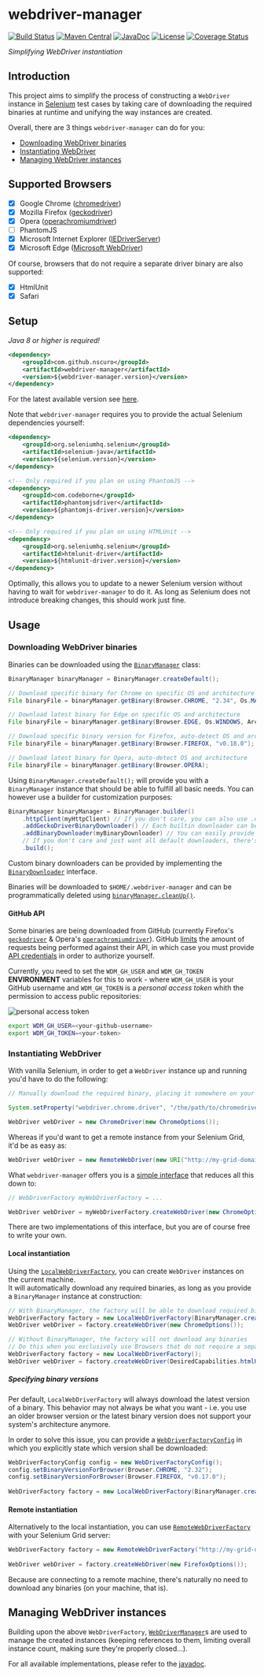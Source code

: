 # webdriver-manager
[![Build Status](https://travis-ci.org/nscuro/webdriver-manager.svg?branch=master)](https://travis-ci.org/nscuro/webdriver-manager)
[![Maven Central](https://maven-badges.herokuapp.com/maven-central/com.github.nscuro/webdriver-manager/badge.svg)](https://maven-badges.herokuapp.com/maven-central/com.github.nscuro/webdriver-manager)
[![JavaDoc](http://javadoc-badge.appspot.com/com.github.nscuro/webdriver-manager.svg?label=javadoc)](https://nscuro.github.com/webdriver-manager/javadoc)
[![License](http://img.shields.io/:license-apache-brightgreen.svg)](http://www.apache.org/licenses/LICENSE-2.0.html)
[![Coverage Status](https://coveralls.io/repos/github/nscuro/webdriver-manager/badge.svg?branch=master)](https://coveralls.io/github/nscuro/webdriver-manager?branch=master)

*Simplifying WebDriver instantiation*

## Introduction
This project aims to simplify the process of constructing a `WebDriver` instance in [Selenium](https://github.com/SeleniumHQ/selenium) test cases
by taking care of downloading the required binaries at runtime and unifying the way instances are created.

Overall, there are 3 things `webdriver-manager` can do for you:
- [Downloading WebDriver binaries](#downloading-webdriver-binaries)
- [Instantiating WebDriver](#instantiating-webdriver)
- [Managing WebDriver instances](#managing-webdriver-instances)

## Supported Browsers
- [x] Google Chrome ([chromedriver](https://sites.google.com/a/chromium.org/chromedriver/))
- [x] Mozilla Firefox ([geckodriver](https://github.com/mozilla/geckodriver))
- [x] Opera ([operachromiumdriver](https://github.com/operasoftware/operachromiumdriver))
- [ ] PhantomJS
- [x] Microsoft Internet Explorer ([IEDriverServer](https://msdn.microsoft.com/en-us/library/dn800898(v=vs.85).aspx))
- [x] Microsoft Edge ([Microsoft WebDriver](https://developer.microsoft.com/en-us/microsoft-edge/tools/webdriver/))
 
Of course, browsers that do not require a separate driver binary are also supported:
- [x] HtmlUnit
- [x] Safari

## Setup
*Java 8 or higher is required!*  

```xml
<dependency>
    <groupId>com.github.nscuro</groupId>
    <artifactId>webdriver-manager</artifactId>
    <version>${webdriver-manager.version}</version>
</dependency>
```
For the latest available version see [here](https://github.com/nscuro/webdriver-manager/releases).

Note that `webdriver-manager` requires you to provide the actual Selenium dependencies yourself:
```xml
<dependency>
    <groupId>org.seleniumhq.selenium</groupId>
    <artifactId>selenium-java</artifactId>
    <version>${selenium.version}</version>
</dependency>

<!-- Only required if you plan on using PhantomJS -->
<dependency>
    <groupId>com.codeborne</groupId>
    <artifactId>phantomjsdriver</artifactId>
    <version>${phantomjs-driver.version}</version>
</dependency>

<!-- Only required if you plan on using HTMLUnit -->
<dependency>
    <groupId>org.seleniumhq.selenium</groupId>
    <artifactId>htmlunit-driver</artifactId>
    <version>${htmlunit-driver.version}</version>
</dependency>
```
Optimally, this allows you to update to a newer Selenium version without having to wait for
`webdriver-manager` to do it. As long as Selenium does not introduce breaking changes, this
should work just fine.

## Usage

### Downloading WebDriver binaries
Binaries can be downloaded using the [`BinaryManager`](https://nscuro.github.io/webdriver-manager/javadoc/com/github/nscuro/wdm/binary/BinaryManager.html) class:
```java
BinaryManager binaryManager = BinaryManager.createDefault();

// Download specific binary for Chrome on specific OS and architecture
File binaryFile = binaryManager.getBinary(Browser.CHROME, "2.34", Os.MACOS, Architecture.X64);

// Download latest binary for Edge on specific OS and architecture
File binaryFile = binaryManager.getBinary(Browser.EDGE, Os.WINDOWS, Architecture.X86);

// Download specific binary version for Firefox, auto-detect OS and architecture
File binaryFile = binaryManager.getBinary(Browser.FIREFOX, "v0.18.0");

// Download latest binary for Opera, auto-detect OS and architecture
File binaryFile = binaryManager.getBinary(Browser.OPERA);
```

Using `BinaryManager.createDefault();` will provide you with a `BinaryManager` instance that
should be able to fulfill all basic needs. You can however use a builder for customization purposes:
```java
BinaryManager binaryManager = BinaryManager.builder()
    .httpClient(myHttpClient) // If you don't care, you can also use .defaultHttpClient()
    .addGeckoDriverBinaryDownloader() // Each builtin downloader can be added separately
    .addBinaryDownloader(myBinaryDownloader) // You can easily provide your own downloader
    // If you don't care and just want all default downloaders, there's always .addDefaultBinaryDownloaders()
    .build();
```
Custom binary downloaders can be provided by implementing the [`BinaryDownloader`](https://nscuro.github.io/webdriver-manager/javadoc/com/github/nscuro/wdm/binary/BinaryDownloader.html) interface.

Binaries will be downloaded to `$HOME/.webdriver-manager` and can be programmatically deleted 
using [`binaryManager.cleanUp()`](https://nscuro.github.io/webdriver-manager/javadoc/com/github/nscuro/wdm/binary/BinaryManager.html#cleanUp--).

#### GitHub API
Some binaries are being downloaded from GitHub (currently Firefox's [`geckodriver`](https://github.com/mozilla/geckodriver) & Opera's [`operachromiumdriver`](https://github.com/operasoftware/operachromiumdriver)).
GitHub [limits](https://developer.github.com/v3/#rate-limiting) the amount of requests being performed against their API, in which case you must
provide [API credentials](https://help.github.com/articles/creating-a-personal-access-token-for-the-command-line/) in order to authorize yourself.

Currently, you need to set the `WDM_GH_USER` and `WDM_GH_TOKEN` **ENVIRONMENT** variables for
this to work - where `WDM_GH_USER` is your GitHub username and `WDM_GH_TOKEN` is a *personal access token*
whith the permission to access public repositories:

![personal access token](https://i.imgur.com/Lm6cWAN.png)

```bash
export WDM_GH_USER=<your-github-username>
export WDM_GH_TOKEN=<your-token>
```

### Instantiating WebDriver

With vanilla Selenium, in order to get a `WebDriver` instance up and running you'd have to do the following:
```java
// Manually download the required binary, placing it somewhere on your filesystem...

System.setProperty("webdriver.chrome.driver", "/the/path/to/chromedriver.exe");

WebDriver webDriver = new ChromeDriver(new ChromeOptions());
```

Whereas if you'd want to get a remote instance from your Selenium Grid, it'd be as easy as:
```java
WebDriver webDriver = new RemoteWebDriver(new URI("http://my-grid-domain:4444/wd/hub"), new ChromeOptions());
```

What `webdriver-manager` offers you is a [simple interface](https://nscuro.github.io/webdriver-manager/javadoc/com/github/nscuro/wdm/factory/WebDriverFactory.html) that reduces all this down to:
```java
// WebDriverFactory myWebDriverFactory = ...

WebDriver webDriver = myWebDriverFactory.createWebDriver(new ChromeOptions());
```

There are two implementations of this interface, but you are of course free to write your own.

#### Local instantiation

Using the [`LocalWebDriverFactory`](https://nscuro.github.io/webdriver-manager/javadoc/com/github/nscuro/wdm/factory/LocalWebDriverFactory.html), you can create `WebDriver` instances on the current machine.  
It will automatically download any required binaries, as long as you provide a `BinaryManager` instance at construction:

```java
// With BinaryManager, the factory will be able to download required binaries
WebDriverFactory factory = new LocalWebDriverFactory(BinaryManager.createDefault());
WebDriver webDriver = factory.createWebDriver(new ChromeOptions());

// Without BinaryManager, the factory will not download any binaries
// Do this when you exclusively use Browsers that do not require a separate binary (e.g. HTMLUnit or Safari)
WebDriverFactory factory = new LocalWebDriverFactory();
WebDriver webDriver = factory.createWebDriver(DesiredCapabilities.htmlUnit());
```

##### Specifying binary versions

Per default, `LocalWebDriverFactory` will always download the latest version of a binary.
This behavior may not always be what you want - i.e. you use an older browser version or the latest binary version
does not support your system's architecture anymore.

In order to solve this issue, you can provide a [`WebDriverFactoryConfig`](https://nscuro.github.io/webdriver-manager/javadoc/com/github/nscuro/wdm/factory/WebDriverFactoryConfig.html) in which you explicitly state which version shall be downloaded:
```java
WebDriverFactoryConfig config = new WebDriverFactoryConfig();
config.setBinaryVersionForBrowser(Browser.CHROME, "2.32");
config.setBinaryVersionForBrowser(Browser.FIREFOX, "v0.17.0");
 
WebDriverFactory factory = new LocalWebDriverFactory(BinaryManager.createDefault(), config);
```

#### Remote instantiation

Alternatively to the local instantiation, you can use [`RemoteWebDriverFactory`](https://nscuro.github.io/webdriver-manager/javadoc/com/github/nscuro/wdm/factory/RemoteWebDriverFactory.html) with your Selenium Grid server:
```java
WebDriverFactory factory = new RemoteWebDriverFactory("http://my-grid-domain:4444/wd/hub");
 
WebDriver webDriver = factory.createWebDriver(new FirefoxOptions());
```

Because are connecting to a remote machine, there's naturally no need to download any binaries (on your machine, that is).

## Managing WebDriver instances

Building upon the above `WebDriverFactory`, [`WebDriverManager`](https://nscuro.github.io/webdriver-manager/javadoc/com/github/nscuro/wdm/manager/WebDriverManager.html)s are used to manage the created instances (keeping references to them, limiting overall instance count, making sure they're properly closed...).

For all available implementations, please refer to the [javadoc](https://nscuro.github.io/webdriver-manager/javadoc/com/github/nscuro/wdm/manager/package-summary.html).
